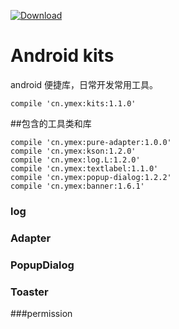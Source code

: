 [ ![Download](https://api.bintray.com/packages/ymex/maven/kits/images/download.svg) ](https://bintray.com/ymex/maven/kits/_latestVersion)

# Android kits

android 便捷库，日常开发常用工具。

```
compile 'cn.ymex:kits:1.1.0'
```

##包含的工具类和库
```
compile 'cn.ymex:pure-adapter:1.0.0'
compile 'cn.ymex:kson:1.2.0'
compile 'cn.ymex:log.L:1.2.0'
compile 'cn.ymex:textlabel:1.1.0'
compile 'cn.ymex:popup-dialog:1.2.2'
compile 'cn.ymex:banner:1.6.1'
```

### log 

### Adapter

### PopupDialog

### Toaster

###permission
